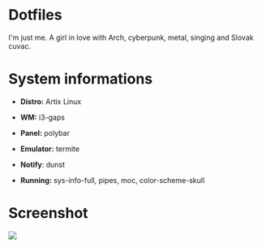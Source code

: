 # Dotfiles

I'm just me. A girl in love with Arch, cyberpunk, metal, singing and Slovak cuvac.


# System informations


* **Distro:**  Artix Linux


* **WM:**  i3-gaps


* **Panel:** polybar 


* **Emulator:** termite 


* **Notify**: dunst 


* **Running:** sys-info-full, pipes, moc, color-scheme-skull 


# Screenshot

![](Screenshots/polybar-parallel.png)